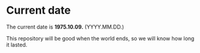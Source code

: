# Current date

The current date is **1975.10.09.** (YYYY.MM.DD.)

This repository will be good when the world ends, so we will know how long it lasted.